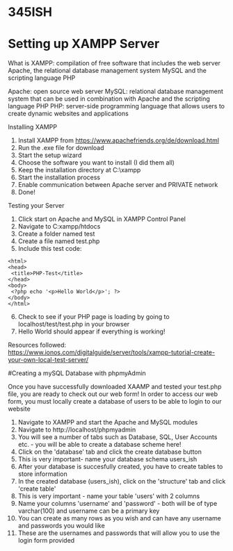 # 345ISH


# Setting up XAMPP Server

What is XAMPP: compilation of free software that includes the web server Apache, the relational database management system MySQL and the scripting language PHP

Apache: open source web server 
MySQL: relational database management system that can be used in combination with Apache and the scripting language PHP
PHP: server-side programming language that allows users to create dynamic websites and applications

Installing XAMPP

1. Install XAMPP from https://www.apachefriends.org/de/download.html
2. Run the .exe file for download 
3. Start the setup wizard 
4. Choose the software you want to install (I did them all)
5. Keep the installation directory at C:\xampp
6. Start the installation process
7. Enable communication between Apache server and PRIVATE network
8. Done!

Testing your Server
1. Click start on Apache and MySQL in XAMPP Control Panel
2. Navigate to C:xampp/htdocs
3. Create a folder named test 
4. Create a file named test.php
5. Include this test code:
 ```
 <html>
 <head>
  <title>PHP-Test</title>
 </head>
 <body>
  <?php echo '<p>Hello World</p>'; ?>
 </body>
</html>
```

6. Check to see if your PHP page is loading by going to localhost/test/test.php in your browser
7. Hello World should appear if everything is working!

Resources followed: https://www.ionos.com/digitalguide/server/tools/xampp-tutorial-create-your-own-local-test-server/

#Creating a mySQL Database with phpmyAdmin

Once you have successfully downloaded XAAMP and tested your test.php file, you are ready to check out our web form!
In order to access our web form, you must locally create a database of users to be able to login to our website

1. Navigate to XAMPP and start the Apache and MySQL modules
2. Navigate to http://localhost/phpmyadmin
3. You will see a number of tabs such as Database, SQL, User Accounts etc. - you will be able to create a      database scheme here!
4. Click on the 'database' tab and click the create database button 
5. This is very important- name your database schema users_ish 
6. After your database is succesfully created, you have to create tables to store information
7. In the created database (users_ish), click on the 'structure' tab and click 'create table'
8. This is very important - name your table 'users' with 2 columns
9. Name your columns 'username' and 'password' - both will be of type varchar(100) and username can be a      primary key
10. You can create as many rows as you wish and can have any username and passwords you would like
11. These are the usernames and passwords that will allow you to use the login form provided
